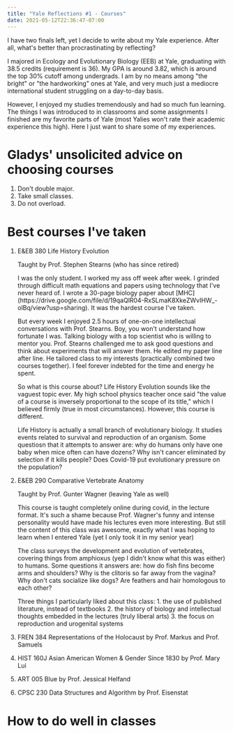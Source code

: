 ```yaml
---
title: "Yale Reflections #1 - Courses"
date: 2021-05-12T22:36:47-07:00
---
```


I have two finals left, yet I decide to write about my Yale experience. After all, what's better than procrastinating by reflecting? 

I majored in Ecology and Evolutionary Biology (EEB) at Yale, graduating with 38.5 credits (requirement is 36).  My GPA is around 3.82, which is around the top 30% cutoff among undergrads. I am by no means among "the bright" or "the hardworking" ones at Yale, and very much just a mediocre international student struggling on a day-to-day basis. 

However, I enjoyed my studies tremendously and had so much fun learning. The things I was introduced to in classrooms and some assignments I finished are my favorite parts of Yale (most Yalies won't rate their academic experience this high). Here I just want to share some of my experiences.

# Gladys' unsolicited advice on choosing courses 
1. Don't double major. 
2. Take small classes. 
3. Do not overload. 

# Best courses I've taken 
1. E&EB 380 Life History Evolution 
    <p>Taught by Prof. Stephen Stearns (who has since retired) <p>
    <p>I was the only student. I worked my ass off week after week. I grinded through difficult math equations and papers using technology that I've never heard of. I wrote a 30-page biology paper about 
    [MHC](https://drive.google.com/file/d/19qaQlR04-RxSLmaK8XkeZWvIHW_-olBq/view?usp=sharing). It was the hardest course I've taken. <p>

    <p>But every week I enjoyed 2.5 hours of one-on-one intellectual conversations with Prof. Stearns. Boy, you won't understand how fortunate I was. Talking biology with a top scientist who is willing to mentor you. Prof. Stearns challenged me to ask good questions and think about experiments that will answer them. He edited my paper line after line. He tailored class to my interests (practically combined two courses together). I feel forever indebted for the time and energy he spent. <p>
    <p>So what is this course about? Life History Evolution sounds like the vaguest topic ever. My high school physics teacher once said "the value of a course is inversely proportional to the scope of its title," which I believed firmly (true in most circumstances). However, this course is different.<p>
    <p>Life History is actually a small branch of evolutionary biology. It studies events related to survival and reproduction of an organism. Some questiosn that it attempts to answer are: why do humans only have one baby when mice often can have dozens? Why isn't cancer eliminated by selection if it kills people? Does Covid-19 put evolutionary pressure on the population?<p>

2. E&EB 290 Comparative Vertebrate Anatomy
   <p>Taught by Prof. Gunter Wagner (leaving Yale as well) <p>
   <p>This course is taught completely online during covid, in the lecture format. It's such a shame because Prof. Wagner's funny and intense personality would have made his lectures even more interesting. But still the content of this class was awesome, exactly what I was hoping to learn when I entered Yale (yet I only took it in my senior year)<p>
   <p>The class surveys the development and evolution of vertebrates, covering things from amphioxus (yep I didn't know what this was either) to humans. Some questions it answers are: how do fish fins become arms and shoulders? Why is the clitoris so far away from the vagina? Why don't cats socialize like dogs? Are feathers and hair homologous to each other?<p>
   <p>Three things I particularly liked about this class: 1. the use of published literature, instead of textbooks 2. the history of biology and intellectual thoughts embedded in the lectures (truly liberal arts) 3. the focus on reproduction and urogenital systems <p>


3. FREN 384 Representations of the Holocaust by Prof. Markus and Prof. Samuels 
4. HIST 160J Asian American Women & Gender Since 1830 by Prof. Mary Lui
5. ART 005 Blue by Prof. Jessical Helfand 
6. CPSC 230 Data Structures and Algorithm by Prof. Eisenstat 


# How to do well in classes 

# 
